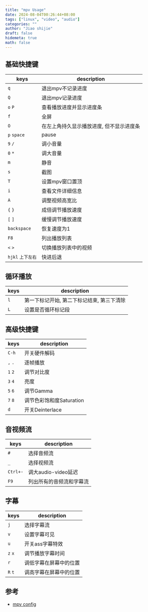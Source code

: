 ```yaml
---
title: "mpv Usage"
date: 2024-08-04T00:26:44+08:00
tags: ["linux", "video", "audio"]
categories: ""
author: "Jiao shijie"
draft: false
hidemeta: true
math: false
---
```


## 基础快捷键

| keys                  | description                              |
| --------------------- | ---------------------------------------- |
| `q`                   | 退出mpv不记录进度                        |
| `Q`                   | 退出mpv记录进度                          |
| `o` `P`               | 查看播放进度并显示进度条                 |
| `f`                   | 全屏                                     |
| `O`                   | 在左上角持久显示播放进度, 但不显示进度条 |
| `p` `space`           | pause                                    |
| `9` `/`               | 调小音量                                 |
| `0` `*`               | 调大音量                                 |
| `m`                   | 静音                                     |
| `s`                   | 截图                                     |
| `T`                   | 设置mpv窗口置顶                          |
| `i`                   | 查看文件详细信息                         |
| `A`                   | 调整视频高宽比                           |
| `{` `}`               | 成倍调节播放速度                         |
| `[` `]`               | 缓慢调节播放速度                         |
| `backspace`           | 恢复速度为1                              |
| `F8`                  | 列出播放列表                             |
| `<` `>`               | 切换播放列表中的视频                     |
| `hjkl` `上下左右`     | 快进后退                                 |

## 循环播放

| keys  | description                                |
| ----- | ------------------------------------------ |
| `l`   | 第一下标记开始, 第二下标记结束, 第三下清除 |
| `L`   | 设置是否循环标记段                         |

## 高级快捷键

| keys        | description              |
| ----------- | ------------------------ |
| `C-h`       | 开关硬件解码             |
| `,` `.`     | 逐帧播放                 |
| `1` `2`     | 调节对比度               |
| `3` `4`     | 亮度                     |
| `5` `6`     | 调节Gamma                |
| `7` `8`     | 调节色彩饱和度Saturation |
| `d`         | 开关Deinterlace          |

## 音视频流

| keys       | description              |
| ---------- | ------------------------ |
| `#`        | 选择音频流               |
| `_`        | 选择视频流               |
| `Ctrl+-`   | 调大audio-video延迟      |
| `F9`       | 列出所有的音频流和字幕流 |

## 字幕

| keys        | description            |
| ----------- | ---------------------- |
| `j`         | 选择字幕流             |
| `v`         | 设置字幕可见           |
| `u`         | 开关ass字幕特效        |
| `z` `x`     | 调节播放字幕时间       |
| `r`         | 调低字幕在屏幕中的位置 |
| `R` `t`     | 调高字幕在屏幕中的位置 |

## 参考

- [mpv config](https://github.com/mpv-player/mpv/blob/master/etc/input.conf)
